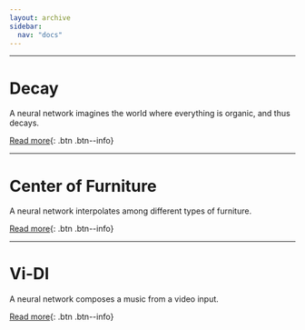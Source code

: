 ```yaml
---
layout: archive
sidebar:
  nav: "docs"
---
```


---

# Decay

A neural network imagines the world where everything is organic, and thus decays.

[Read more](https://youngwoong-cho.github.io/Decay){: .btn .btn--info}

---

# Center of Furniture
A neural network interpolates among different types of furniture.

[Read more](https://youngwoong-cho.github.io/CoF){: .btn .btn--info}

---

# Vi-DI
A neural network composes a music from a video input.

[Read more](https://youngwoong-cho.github.io/ViDI){: .btn .btn--info}